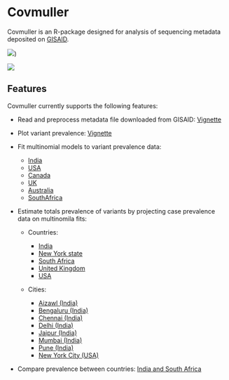 # Covmuller

Covmuller is an R-package designed for analysis of sequencing metadata deposited on [GISAID](https://www.gisaid.org/). 

![](https://saket-choudhary.me/covmuller/articles/SouthAfrica_contrast_India_files/figure-html/unnamed-chunk-3-1.png))

![](https://saket-choudhary.me/covmuller/articles/IN_animated.gif)


## Features

Covmuller currently supports the following features:

* Read and preprocess metadata file downloaded from GISAID: [Vignette](articles/Introduction.html)
* Plot variant prevalence: [Vignette](articles/Introduction.html)
* Fit multinomial models to variant prevalence data:
    - [India](articles/MultinomialModeling_India.html)
    - [USA](articles/MultinomialModeling_USA.html)
    - [Canada](articles/MultinomialModeling_Canada.html)
    - [UK](articles/MultinomialModeling_UK.html)
    - [Australia](articles/MultinomialModeling_Australia.html)
    - [SouthAfrica](articles/MultinomialModeling_SouthAfrica.html)
* Estimate totals prevalence of variants by projecting case prevalence data on multinomila fits:  
    - Countries:
        - [India](articles/VariantAnimation-India.html)
        - [New York state](articles/VariantAnimation-NewYork.html)
        - [South Africa](articles/VariantAnimation-SouthAfrica.html)
        - [United Kingdom](articles/VariantAnimation-UK.html)
        - [USA](articles/VariantAnimation-USA.html)
        
    -  Cities:
         - [Aizawl (India)](articles/VariantAnimation-Aizawl.html)
         - [Bengaluru (India)](articles/VariantAnimation-Bengaluru.html)
         - [Chennai (India)](articles/VariantAnimation-Chennai.html)
         - [Delhi (India)](articles/VariantAnimation-Delhi.html)
         - [Jaipur (India)](articles/VariantAnimation-Jaipur.html)
         - [Mumbai (India)](articles/VariantAnimation-Mumbai.html)
         - [Pune (India)](articles/VariantAnimation-Pune.html)
         - [New York City (USA)](articles/VariantAnimation-NYC.html)

    
    
    
    
    
* Compare prevalence between countries: [India and South Africa](articles/SouthAfrica_contrast_India.html)





